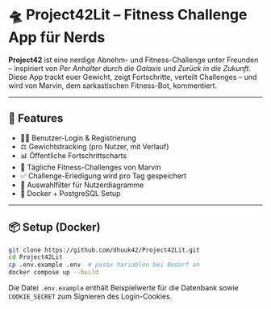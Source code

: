 # 🛸 Project42Lit – Fitness Challenge App für Nerds

**Project42** ist eine nerdige Abnehm- und Fitness-Challenge unter Freunden – inspiriert von *Per Anhalter durch die Galaxis* und *Zurück in die Zukunft*.  
Diese App trackt euer Gewicht, zeigt Fortschritte, verteilt Challenges – und wird von Marvin, dem sarkastischen Fitness-Bot, kommentiert.

---

## 🚀 Features

- 🧑‍🚀 Benutzer-Login & Registrierung
- ⚖️ Gewichtstracking (pro Nutzer, mit Verlauf)
- 📊 Öffentliche Fortschrittscharts
- 🤖 Tägliche Fitness-Challenges von Marvin
- ✅ Challenge-Erledigung wird pro Tag gespeichert
- 🔎 Auswahlfilter für Nutzerdiagramme
- 🐳 Docker + PostgreSQL Setup

---

## 📦 Setup (Docker)

```bash
git clone https://github.com/dhuuk42/Project42Lit.git
cd Project42Lit
cp .env.example .env  # passe Variablen bei Bedarf an
docker compose up --build
```

Die Datei `.env.example` enthält Beispielwerte für die Datenbank sowie `COOKIE_SECRET` zum Signieren des Login-Cookies.
